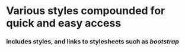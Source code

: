 # Various styles compounded for quick and easy access

### includes styles, and links to stylesheets such as _bootstrap_
